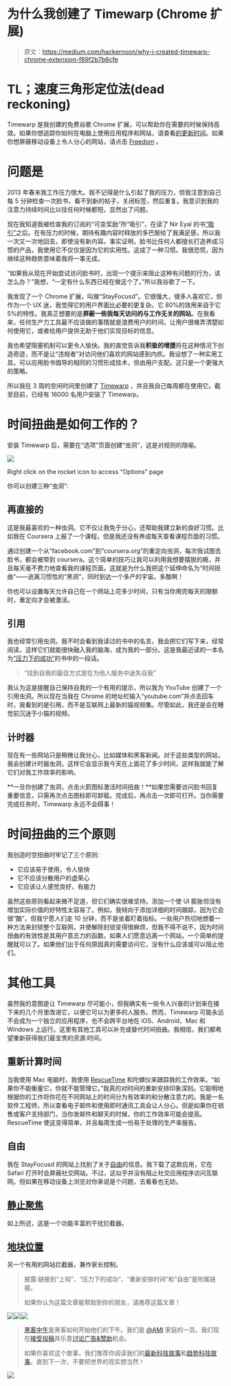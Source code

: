 # 为什么我创建了 Timewarp (Chrome 扩展)

> 原文：<https://medium.com/hackernoon/why-i-created-timewarp-chrome-extension-f89f2b7b6cfe>

# TL；速度三角形定位法(dead reckoning)

Timewarp 是我创建的免费谷歌 Chrome 扩展，可以帮助你在需要的时候保持高效。如果你想追踪你如何在电脑上使用应用程序和网站，请查看[的更新时间](https://www.rescuetime.com/rp/takeonepiece)。如果你想屏蔽移动设备上令人分心的网站，请点击 [Freedom](https://freedom.refersion.com/c/aa520) 。

# 问题是

2013 年春末我工作压力很大。我不记得是什么引起了我的压力，但我注意到自己每 5 分钟检查一次脸书，看不到新的帖子，关闭标签，然后重复。我意识到我的注意力持续时间比以往任何时候都短。显然出了问题。

现在我知道我被检查我的订阅的“可变奖励”所“吸引”，在读了 Nir Eyal 的书[“吸引”](http://amzn.to/2esxXJM)之后。在有压力的时候，期待有趣内容时释放的多巴胺给了我满足感，所以我一次又一次地回去，即使没有新内容。事实证明，脸书比任何人都擅长打造养成习惯的产品，我使用它不仅仅是因为它的实用性。这成了一种习惯。我很恐慌，因为继续这种趋势意味着我将一事无成。

“如果我从现在开始尝试访问脸书时，出现一个提示来阻止这种有问题的行为，该怎么办？”我想，“一定有什么东西已经在做这个了。”所以我谷歌了一下。

我发现了一个 Chrome 扩展，叫做“StayFocusd”。它很强大，很多人喜欢它，但作为一个 UX 迷，我觉得它的用户界面比必要的更复杂。它 80%的效用来自于它 5%的特性。我真正想要的是**屏蔽一些我每天访问的与工作无关的网站**。在我看来，任何生产力工具最不应该做的事情就是浪费用户的时间，让用户很难弄清楚如何使用它，或者给用户提供无助于他们实现目标的信息。

我也希望阻塞机制可以更令人愉快。我的直觉告诉我**积极的增援**将在这种情况下创造奇迹，而不是让“违规者”对访问他们喜欢的网站感到内疚。我设想了一种实用工具，可以应用脸书倡导的相同的习惯形成技术，但由用户支配。这只是一个更强大的策略。

所以我在 3 周的空闲时间里创建了 [Timewarp](https://chrome.google.com/webstore/detail/timewarp/mmmhadpnjmokjbmgamifipkjddhlfkhi) ，并且我自己每周都在使用它。截至目前，已经有 16000 名用户安装了 Timewarp。

# 时间扭曲是如何工作的？

安装 Timewarp 后，需要在“选项”页面创建“虫洞”，这是对规则的隐喻。

![](img/a0cd133d02e0bf1576f8649ed8327d3f.png)

Right click on the rocket icon to access “Options” page

你可以创建三种“虫洞”:

## 再直接的

这是我最喜欢的一种虫洞。它不仅让我免于分心，还帮助我建立新的良好习惯。比如我在 Coursera 上报了一个课程，但是我还没有养成每天查看课程页面的习惯。

通过创建一个从“facebook.com”到“coursera.org”的重定向虫洞，每次我试图去脸书，都会被带到 coursera。这个简单的技巧让我可以利用我想要摆脱的瘾，并且每天毫不费力地查看我的课程页面。这就是为什么我把这个延伸命名为“时间扭曲”——逃离习惯性的“黑洞”，同时到达一个多产的宇宙。多酷啊！

你也可以设置每天允许自己在一个网站上花多少时间，只有当你用完每天的限额时，重定向才会被激活。

## 引用

我也经常引用虫洞。我不时会看到我读过的书中的名言。我会把它们写下来，经常阅读，这样它们就能很快融入我的脑海，成为我的一部分。这是我最近读的一本名为[“压力下的成功”](http://amzn.to/2eRdk5b)的书中的一段话。

> “找到自我的最佳方式是在为他人服务中迷失自我”

我认为这是提醒自己保持自我的一个有用的提示，所以我为 YouTube 创建了一个引用虫洞。所以现在当我在 Chrome 的地址栏输入“youtube.com”并点击回车时，我看到的是引用，而不是互联网上最新的猫视频集。尽管如此，我还是会在睡觉前沉迷于小猫的视频。

## 计时器

现在有一些网站只是稍微让我分心，比如媒体和黑客新闻。对于这些类型的网站，我会创建计时器虫洞，这样它会显示我今天在上面花了多少时间，这样我就能了解它们对我工作效率的影响。

**一旦你创建了虫洞，点击火箭图标激活时间扭曲！**如果您需要访问脸书回复重要信息，只需再次点击图标即可卸载。完成后，再点击一次即可打开。当你需要完成任务时，Timewarp 永远不会碍事！

# 时间扭曲的三个原则

我创造时空扭曲时牢记了三个原则:

*   它应该易于使用，令人愉快
*   它不应该分散用户的虚荣心
*   它应该让人感觉良好，有能力

虽然这些原则看起来微不足道，但它们确实很难坚持。添加一个使 UI 膨胀但没有增加实际价值的好特性太容易了。例如，我倾向于添加详细的时间跟踪，因为它会很“酷”，但我宁愿人们走 10 分钟，而不是坐着盯着指标。一些用户热切地想要一种方法来封锁整个互联网，并使解除封锁变得很麻烦，但我不得不说不，因为时间扭曲的有效性是其用户意志力的函数。如果人们愿意远离一个网站，一个简单的提醒就可以了。如果他们出于任何原因真的需要访问它，没有什么应该或可以阻止他们。

# 其他工具

虽然我的意图是让 Timewarp 尽可能小，但我确实有一些令人兴奋的计划来在接下来的几个月里改进它，以便它可以为更多的人服务。然而，Timewarp 可能永远不会成为一个独立的应用程序，也不会跨平台地在 iOS、Android、Mac 和 Windows 上运行。这里有其他工具可以补充或替代时间扭曲。我相信，我们都希望重新获得我们最宝贵的资源:时间。

## 重新计算时间

当我使用 Mac 电脑时，我使用 [RescueTime](https://www.rescuetime.com/rp/takeonepiece) 和陀螺仪来跟踪我的工作效率。“如果你不能衡量它，你就不能管理它。”我真的对时间的重新安排印象深刻。它聪明地根据你的工作将你花在不同网站上的时间分为有效率的和分散注意力的。我是一名软件工程师，所以查看电子邮件和使用即时通讯工具会让人分心。但是如果你在销售或客户支持部门，当你发邮件和聊天的时候，你的工作效率可能会提高。RescueTime 使这变得简单，并且每周生成一份易于处理的生产率报告。

## 自由

我在 StayFocusd 的网站上找到了关于[自由](https://freedom.refersion.com/c/aa520)的信息。我下载了这款应用，它在 Safari 打开时会屏蔽社交网站。不过，这似乎并没有阻止社交应用程序访问互联网。但如果在移动设备上浏览对你来说是个问题，去看看也无妨。

## [静止聚焦](https://chrome.google.com/webstore/detail/stayfocusd/laankejkbhbdhmipfmgcngdelahlfoji?hl=en)

如上所述，这是一个功能丰富的干扰拦截器。

## [地块位置](https://chrome.google.com/webstore/detail/block-site/eiimnmioipafcokbfikbljfdeojpcgbh?hl=en)

另一个有用的网站拦截器，兼作家长控制。

> 披露:链接到“上钩”、“压力下的成功”、“重新安排时间”和“自由”是附属链接。
> 
> 如果你认为这篇文章能帮助到你的朋友，请推荐这篇文章！

[![](img/50ef4044ecd4e250b5d50f368b775d38.png)](http://bit.ly/HackernoonFB)[![](img/979d9a46439d5aebbdcdca574e21dc81.png)](https://goo.gl/k7XYbx)[![](img/2930ba6bd2c12218fdbbf7e02c8746ff.png)](https://goo.gl/4ofytp)

> [黑客中午](http://bit.ly/Hackernoon)是黑客如何开始他们的下午。我们是 [@AMI](http://bit.ly/atAMIatAMI) 家庭的一员。我们现在[接受投稿](http://bit.ly/hackernoonsubmission)并乐意[讨论广告&赞助](mailto:partners@amipublications.com)机会。
> 
> 如果你喜欢这个故事，我们推荐你阅读我们的[最新科技故事](http://bit.ly/hackernoonlatestt)和[趋势科技故事](https://hackernoon.com/trending)。直到下一次，不要把世界的现实想当然！

[![](img/be0ca55ba73a573dce11effb2ee80d56.png)](https://goo.gl/Ahtev1)
